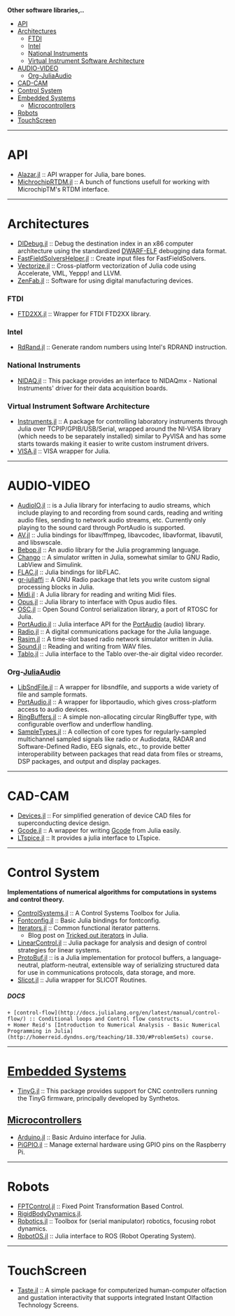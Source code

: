 **Other software libraries,..**

+ [API](#api)
+ [Architectures](#architectures)
    + [FTDI](#ftdi)
    + [Intel](+intel)
    + [National Instruments](#national-instruments)
    + [Virtual Instrument Software Architecture](#virtual-instrument-software-architecture)
+ [AUDIO-VIDEO](#audio-video)
    + [Org-JuliaAudio](#org-juliaaudio)
+ [CAD-CAM](#cad-cam)
+ [Control System](#control-system)
+ [Embedded Systems](#embedded-systems)
   + [Microcontrollers](#microcontrollers)
+ [Robots](#robots)
+ [TouchScreen](#touchscreen)

----

# API
+ [Alazar.jl](https://github.com/ajkeller34/Alazar.jl) :: API wrapper for Julia, bare bones.
+ [MichrochipRTDM.jl](https://github.com/cstook/MicrochipRTDM.jl) :: A bunch of functions usefull for working with MicrochipTM's RTDM interface.

----

# Architectures
+ [DIDebug.jl](https://github.com/Keno/DIDebug.jl) :: Debug the destination index in an x86 computer architecture using the standardized [DWARF-ELF](http://www.ibm.com/developerworks/library/os-debugging/) debugging data format.
+ [FastFieldSolversHelper.jl](https://github.com/MichaelHatherly/FastFieldSolversHelper.jl) :: Create input files for FastFieldSolvers. 
+ [Vectorize.jl](https://github.com/rprechelt/Vectorize.jl) :: Cross-platform vectorization of Julia code using Accelerate, VML, Yeppp! and LLVM. 
+ [ZenFab.jl](https://github.com/FactoryOS/ZenFab.jl) :: Software for using digital manufacturing devices. 

### FTDI
+ [FTD2XX.jl](https://github.com/cstook/FTD2XX.jl) :: Wrapper for FTDI FTD2XX library. 

### Intel
+ [RdRand.jl](https://github.com/SamChill/RdRand.jl) :: Generate random numbers using Intel's RDRAND instruction.

### National Instruments
+ [NIDAQ.jl](https://github.com/JaneliaSciComp/NIDAQ.jl) :: This package provides an interface to NIDAQmx - National Instruments' driver for their data acquisition boards.

### Virtual Instrument Software Architecture
+ [Instruments.jl](https://github.com/BBN-Q/Instruments.jl) :: A package for controlling laboratory instruments through Julia over TCPIP/GPIB/USB/Serial, wrapped around the NI-VISA library (which needs to be separately installed) similar to PyVISA and has some starts towards making it easier to write custom instrument drivers. 
+ [VISA.jl](https://github.com/ajkeller34/VISA.jl) :: VISA wrapper for Julia.

----

# AUDIO-VIDEO
+ [AudioIO.jl](https://github.com/ssfrr/AudioIO.jl) :: is a Julia library for interfacing to audio streams, which include playing to and recording from sound cards, reading and writing audio files, sending to network audio streams, etc. Currently only playing to the sound card through PortAudio is supported.
+ [AV.jl](https://github.com/kmsquire/AV.jl) :: Julia bindings for libav/ffmpeg, libavcodec, libavformat, libavutil, and libswscale.
+ [Bebop.jl](https://github.com/zhemao/Bebop.jl) :: An audio library for the Julia programming language.
+ [Chango](https://bitbucket.org/mbaz/chango) :: A simulator written in Julia, somewhat similar to GNU Radio, LabView and Simulink.
+ [FLAC.jl](https://github.com/dmbates/FLAC.jl) :: Julia bindings for libFLAC. 
+ [gr-juliaffi](https://github.com/JayKickliter/gr-juliaffi) :: A GNU Radio package that lets you write custom signal processing blocks in Julia.
+ [Midi.jl](https://github.com/JoelHobson/Midi.jl) : A Julia library for reading and writing Midi files. 
+ [Opus.jl](https://github.com/staticfloat/Opus.jl) :: Julia library to interface with Opus audio files.
+ [OSC.jl](https://github.com/fundamental/OSC.jl) :: Open Sound Control serialization library, a port of RTOSC for Julia.
+ [PortAudio.jl](https://github.com/ssfrr/PortAudio.jl) :: Julia interface API for the [PortAudio](http://en.wikipedia.org/wiki/PortAudio) (audio) library.
+ [Radio.jl](https://github.com/JayKickliter/Radio.jl) :: A digital communications package for the Julia language.
+ [Rasim.jl](https://github.com/maemre/Rasim.jl) :: A time-slot based radio network simulator written in Julia. 
+ [Sound.jl](https://github.com/JuliaLang/Sound.jl) :: Reading and writing from WAV files.
+ [Tablo.jl](https://github.com/dmbates/Tablo.jl) :: Julia interface to the Tablo over-the-air digital video recorder.

### Org-[JuliaAudio](https://github.com/JuliaAudio)
+ [LibSndFile.jl](https://github.com/JuliaAudio/LibSndFile.jl) :: A wrapper for libsndfile, and supports a wide variety of file and sample formats.
+ [PortAudio.jl](https://github.com/JuliaAudio/PortAudio.jl) :: A wrapper for libportaudio, which gives cross-platform access to audio devices.
+ [RingBuffers.jl](https://github.com/JuliaAudio/RingBuffers.jl) :: A simple non-allocating circular RingBuffer type, with configurable overflow and underflow handling.
+ [SampleTypes.jl](https://github.com/JuliaAudio/SampleTypes.jl) :: A collection of core types for regularly-sampled multichannel sampled signals like radio or Audiodata, RADAR and Software-Defined Radio, EEG signals, etc., to provide better interoperability between packages that read data from files or streams, DSP packages, and output and display packages.

----

# CAD-CAM
+ [Devices.jl](https://github.com/ajkeller34/Devices.jl) :: For simplified generation of device CAD files for superconducting device design.
+ [Gcode.jl](https://github.com/sjkelly/Gcode.jl) :: A wrapper for writing [Gcode](http://en.wikipedia.org/wiki/Gcode) from Julia easily.
+ [LTspice.jl](https://github.com/cstook/LTspice.jl) :: It provides a julia interface to LTspice.

----

# Control System
**Implementations of numerical algorithms for computations in systems and control theory.**
+ [ControlSystems.jl](https://github.com/JuliaControl/ControlSystems.jl) :: A Control Systems Toolbox for Julia.
+ [Fontconfig.jl](https://github.com/dcjones/Fontconfig.jl) :: Basic Julia bindings for fontconfig.
+ [Iterators.jl](https://github.com/JuliaLang/Iterators.jl) :: Common functional iterator patterns.
   + Blog post on [Tricked out iterators](http://slendermeans.org/julia-iterators.html) in Julia.
+ [LinearControl.jl](https://github.com/jemofthewest/LinearControl.jl) :: Julia package for analysis and design of control strategies for linear systems.
+ [ProtoBuf.jl](https://github.com/tanmaykm/ProtoBuf.jl) :: is a Julia implementation for protocol buffers, a language-neutral, platform-neutral, extensible way of serializing structured data for use in communications protocols, data storage, and more.
+ [Slicot.jl](https://github.com/jcrist/Slicot.jl) :: Julia wrapper for SLICOT Routines.

##### DOCS
    + [control-flow](http://docs.julialang.org/en/latest/manual/control-flow/) :: Conditional loops and Control flow constructs.
    + Homer Reid's [Introduction to Numerical Analysis - Basic Numerical Programming in Julia](http://homerreid.dyndns.org/teaching/18.330/#ProblemSets) course.

----

# [Embedded Systems](https://en.wikipedia.org/wiki/Category:Embedded_systems)
+ [TinyG.jl](https://github.com/sjkelly/TinyG.jl) :: This package provides support for CNC controllers running the TinyG firmware, principally developed by Synthetos.

## [Microcontrollers](https://en.wikipedia.org/wiki/Category:Microcontrollers)
+ [Arduino.jl](https://github.com/rennis250/Arduino.jl) :: Basic Arduino interface for Julia.
+ [PiGPIO.jl](https://github.com/aviks/PiGPIO.jl) :: Manage external hardware using GPIO pins on the Raspberry Pi.

----

# Robots
+ [FPTControl.jl](https://github.com/krisztiankosi/FPTControl.jl) :: Fixed Point Transformation Based Control.
+ [RigidBodyDynamics.jl](https://github.com/tkoolen/RigidBodyDynamics.jl).
+ [Robotics.jl](https://github.com/cdsousa/Robotics.jl) :: Toolbox for (serial manipulator) robotics, focusing robot dynamics.
+ [RobotOS.jl](https://github.com/phobon/RobotOS.jl) :: Julia interface to ROS (Robot Operating System).

----

# TouchScreen
+ [Taste.jl](https://github.com/jiahao/Taste.jl) :: A simple package for computerized human-computer olfaction and gustation interactivity that supports integrated Instant Olfaction Technology Screens.


